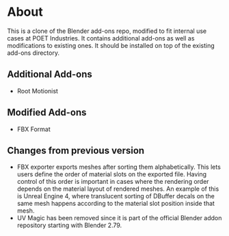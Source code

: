 # About
This is a clone of the Blender add-ons repo, modified to fit internal
use cases at POET Industries. It contains additional add-ons as well
as modifications to existing ones. It should be installed on top of
the existing add-ons directory.

## Additional Add-ons
- Root Motionist

## Modified Add-ons
- FBX Format

## Changes from previous version
- FBX exporter exports meshes after sorting them alphabetically. This lets
  users define the order of material slots on the exported file. Having
  control of this order is important in cases where the rendering order depends
  on the material layout of rendered meshes. An example of this is Unreal
  Engine 4, where translucent sorting of DBuffer decals on the same mesh
  happens according to the material slot position inside that mesh.
- UV Magic has been removed since it is part of the official Blender addon
  repository starting with Blender 2.79.
